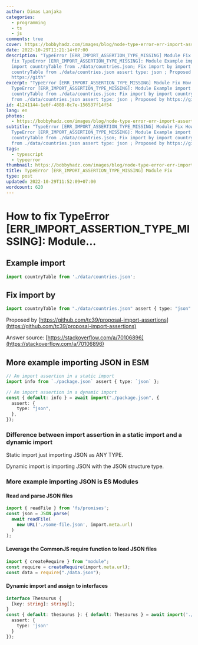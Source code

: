 ```yaml
---
author: Dimas Lanjaka
categories:
  - programming
  - ts
  - js
comments: true
cover: https://bobbyhadz.com/images/blog/node-type-error-err-import-assertion-type-missing/typeerror-err-import-assertion-type-missing.webp
date: 2022-10-29T11:21:14+07:00
description: "TypeError [ERR_IMPORT_ASSERTION_TYPE_MISSING] Module Fix How to
  fix TypeError [ERR_IMPORT_ASSERTION_TYPE_MISSING]: Module Example import
  import countryTable from ./data/countries.json; Fix import by import
  countryTable from ./data/countries.json assert type: json ; Proposed by
  https://gith"
excerpt: "TypeError [ERR_IMPORT_ASSERTION_TYPE_MISSING] Module Fix How to fix
  TypeError [ERR_IMPORT_ASSERTION_TYPE_MISSING]: Module Example import import
  countryTable from ./data/countries.json; Fix import by import countryTable
  from ./data/countries.json assert type: json ; Proposed by https://gith"
id: 41241144-1e6f-4888-8c7e-156537f14f54
lang: en
photos:
  - https://bobbyhadz.com/images/blog/node-type-error-err-import-assertion-type-missing/typeerror-err-import-assertion-type-missing.webp
subtitle: "TypeError [ERR_IMPORT_ASSERTION_TYPE_MISSING] Module Fix How to fix
  TypeError [ERR_IMPORT_ASSERTION_TYPE_MISSING]: Module Example import import
  countryTable from ./data/countries.json; Fix import by import countryTable
  from ./data/countries.json assert type: json ; Proposed by https://gith"
tags:
  - typescript
  - typeerror
thumbnail: https://bobbyhadz.com/images/blog/node-type-error-err-import-assertion-type-missing/typeerror-err-import-assertion-type-missing.webp
title: TypeError [ERR_IMPORT_ASSERTION_TYPE_MISSING] Module Fix
type: post
updated: 2022-10-29T11:52:09+07:00
wordcount: 620
---
```


# How to fix TypeError [ERR_IMPORT_ASSERTION_TYPE_MISSING]: Module...

## Example import
```typescript
import countryTable from './data/countries.json';
```
## Fix import by
```typescript
import countryTable from "./data/countries.json" assert { type: "json" };
```

Proposed by [https://github.com/tc39/proposal-import-assertions](https://github.com/tc39/proposal-import-assertions)

Answer source: [https://stackoverflow.com/a/70106896](https://stackoverflow.com/a/70106896)

## More example importing JSON in ESM
```typescript
// An import assertion in a static import
import info from `./package.json` assert { type: `json` };

// An import assertion in a dynamic import
const { default: info } = await import("./package.json", {
  assert: {
    type: "json",
  },
});
```

### Difference between import assertion in a static import and a dynamic import

Static import just importing JSON as ANY TYPE.

Dynamic import is importing JSON with the JSON structure type.

### More example importing JSON is ES Modules

#### Read and parse JSON files
```typescript
import { readFile } from 'fs/promises';
const json = JSON.parse(
  await readFile(
    new URL('./some-file.json', import.meta.url)
  )
);
```

#### Leverage the CommonJS require function to load JSON files
```typescript
import { createRequire } from "module";
const require = createRequire(import.meta.url);
const data = require("./data.json");
```

#### Dynamic import and assign to interfaces
```typescript
interface Thesaurus {
  [key: string]: string[];
}
const { default: thesaurus }: { default: Thesaurus } = await import('./thesaurus-en.json', {
  assert: {
    type: 'json'
  }
});
```


